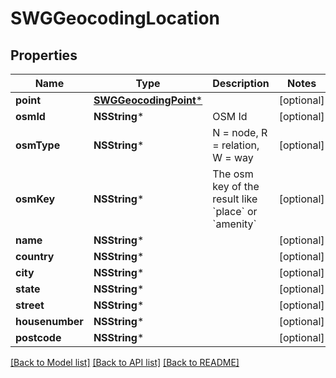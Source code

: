 # SWGGeocodingLocation

## Properties
Name | Type | Description | Notes
------------ | ------------- | ------------- | -------------
**point** | [**SWGGeocodingPoint***](SWGGeocodingPoint.md) |  | [optional] 
**osmId** | **NSString*** | OSM Id | [optional] 
**osmType** | **NSString*** | N &#x3D; node, R &#x3D; relation, W &#x3D; way | [optional] 
**osmKey** | **NSString*** | The osm key of the result like &#x60;place&#x60; or &#x60;amenity&#x60; | [optional] 
**name** | **NSString*** |  | [optional] 
**country** | **NSString*** |  | [optional] 
**city** | **NSString*** |  | [optional] 
**state** | **NSString*** |  | [optional] 
**street** | **NSString*** |  | [optional] 
**housenumber** | **NSString*** |  | [optional] 
**postcode** | **NSString*** |  | [optional] 

[[Back to Model list]](../README.md#documentation-for-models) [[Back to API list]](../README.md#documentation-for-api-endpoints) [[Back to README]](../README.md)


